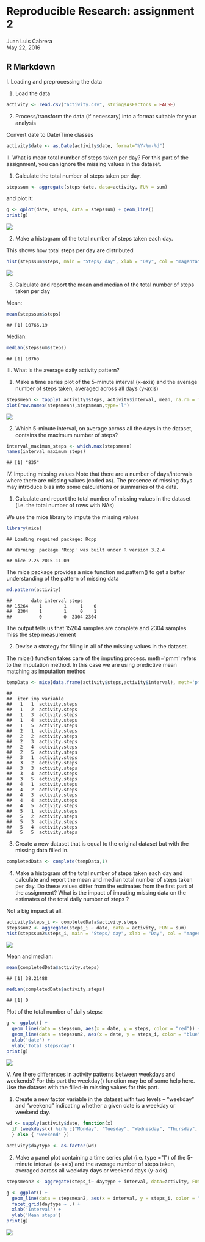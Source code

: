 # Reproducible Research: assignment 2
Juan Luis Cabrera  
May 22, 2016  



## R Markdown

I. Loading and preprocessing the data

 1. Load the data 



```r
activity <- read.csv("activity.csv", stringsAsFactors = FALSE)
```

 2. Process/transform the data (if necessary) into a format suitable for your analysis

Convert date to Date/Time classes


```r
activity$date <- as.Date(activity$date, format="%Y-%m-%d")
```


II. What is mean total number of steps taken per day? For this part of the assignment, you can ignore the missing values in the dataset.
 1. Calculate the total number of steps taken per day. 


```r
stepssum <- aggregate(steps~date, data=activity, FUN = sum)
```

   and plot it:
 

```r
g <- qplot(date, steps, data = stepssum) + geom_line()
print(g)
```

![](PA1_template_files/figure-html/unnamed-chunk-4-1.png)

 2. Make a histogram of the total number of steps taken each day.
 
  This shows how total steps per day are distributed
  

```r
hist(stepssum$steps, main = "Steps/ day", xlab = "Day", col = "magenta")
```

![](PA1_template_files/figure-html/unnamed-chunk-5-1.png)

 3. Calculate and report the mean and median of the total number of steps taken per day
 
 Mean:

```r
mean(stepssum$steps)
```

```
## [1] 10766.19
```
 Median:

```r
median(stepssum$steps)
```

```
## [1] 10765
```

III. What is the average daily activity pattern?
 1. Make a time series plot of the 5-minute interval (x-axis) and the average number of steps taken, averaged across all days (y-axis)


```r
stepsmean <- tapply( activity$steps, activity$interval, mean, na.rm = TRUE)    
plot(row.names(stepsmean),stepsmean,type='l')
```

![](PA1_template_files/figure-html/unnamed-chunk-8-1.png)


 2. Which 5-minute interval, on average across all the days in the dataset, contains the maximum number of steps?


```r
interval_maximum_steps <- which.max(stepsmean)
names(interval_maximum_steps)
```

```
## [1] "835"
```

IV. Imputing missing values
Note that there are a number of days/intervals where there are missing values (coded as). 
The presence of missing days may introduce bias into some calculations or summaries of the data.
 1. Calculate and report the total number of missing values in the dataset (i.e. the total number of rows with NAs)
 
We use the mice library to impute the missing values

```r
library(mice)
```

```
## Loading required package: Rcpp
```

```
## Warning: package 'Rcpp' was built under R version 3.2.4
```

```
## mice 2.25 2015-11-09
```

The mice package provides a nice function md.pattern() to get a better understanding of the pattern of missing data


```r
md.pattern(activity)
```

```
##       date interval steps     
## 15264    1        1     1    0
##  2304    1        1     0    1
##          0        0  2304 2304
```

The output tells us that 15264 samples are complete and 2304 samples miss the step measurement

 2. Devise a strategy for filling in all of the missing values in the dataset. 

The mice() function takes care of the imputing process. meth='pmm' refers to the imputation method. In this case we are using predictive mean matching as imputation method


```r
tempData <- mice(data.frame(activity$steps,activity$interval), meth='pmm')
```

```
## 
##  iter imp variable
##   1   1  activity.steps
##   1   2  activity.steps
##   1   3  activity.steps
##   1   4  activity.steps
##   1   5  activity.steps
##   2   1  activity.steps
##   2   2  activity.steps
##   2   3  activity.steps
##   2   4  activity.steps
##   2   5  activity.steps
##   3   1  activity.steps
##   3   2  activity.steps
##   3   3  activity.steps
##   3   4  activity.steps
##   3   5  activity.steps
##   4   1  activity.steps
##   4   2  activity.steps
##   4   3  activity.steps
##   4   4  activity.steps
##   4   5  activity.steps
##   5   1  activity.steps
##   5   2  activity.steps
##   5   3  activity.steps
##   5   4  activity.steps
##   5   5  activity.steps
```

 3. Create a new dataset that is equal to the original dataset but with the missing data filled in.


```r
completedData <- complete(tempData,1)
```

 4. Make a histogram of the total number of steps taken each day and calculate and report the mean and median total number of steps taken per day. Do these values differ from the estimates from the first part of the assignment? What is the impact of imputing missing data on the estimates of the total daily number of steps ?

Not a big impact at all.  


```r
activity$steps_i <- completedData$activity.steps
stepssum2 <- aggregate(steps_i ~ date, data = activity, FUN = sum)
hist(stepssum2$steps_i, main = "Steps/ day", xlab = "Day", col = "magenta")
```

![](PA1_template_files/figure-html/unnamed-chunk-14-1.png)
 
Mean and median:


```r
mean(completedData$activity.steps)
```

```
## [1] 38.21488
```

```r
median(completedData$activity.steps)
```

```
## [1] 0
```


Plot of the total number of daily steps:


```r
g <- ggplot() + 
  geom_line(data = stepssum, aes(x = date, y = steps, color = "red")) +
  geom_line(data = stepssum2, aes(x = date, y = steps_i, color = "blue"))  +
  xlab('date') +
  ylab('Total steps/day')
print(g)
```

![](PA1_template_files/figure-html/unnamed-chunk-16-1.png)

V. Are there differences in activity patterns between weekdays and weekends? For this part the weekday() function may be of some help here.  Use the dataset with the filled-in missing values for this part.

 1. Create a new factor variable in the dataset with two levels –  “weekday” and “weekend” indicating whether a given date is a weekday or weekend day.


```r
wd <- sapply(activity$date, function(x) 
  if (weekdays(x) %in% c("Monday", "Tuesday", "Wednesday", "Thursday", "Friday")){ "weekday"
  } else { "weekend" })

activity$daytype <- as.factor(wd)
```

 2. Make a panel plot containing a time series plot (i.e. type ="l")  of the 5-minute interval (x-axis) and the average number of steps taken,  averaged across all weekday days or weekend days (y-axis). 


```r
stepsmean2 <- aggregate(steps_i~ daytype + interval, data=activity, FUN = mean)

g <- ggplot() + 
  geom_line(data = stepsmean2, aes(x = interval, y = steps_i, color = "red")) +
  facet_grid(daytype ~ .) +
  xlab('Interval') +
  ylab('Mean steps')
print(g)
```

![](PA1_template_files/figure-html/unnamed-chunk-18-1.png)

